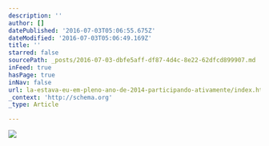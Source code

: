 ```yaml
---
description: ''
author: []
datePublished: '2016-07-03T05:06:55.675Z'
dateModified: '2016-07-03T05:06:49.169Z'
title: ''
starred: false
sourcePath: _posts/2016-07-03-dbfe5aff-df87-4d4c-8e22-62dfcd899907.md
inFeed: true
hasPage: true
inNav: false
url: la-estava-eu-em-pleno-ano-de-2014-participando-ativamente/index.html
_context: 'http://schema.org'
_type: Article

---
```

![](https://the-grid-user-content.s3-us-west-2.amazonaws.com/3c756e0c-5e40-4ece-a9d4-0cd8459a522a.jpg)